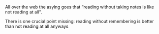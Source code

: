 ---
---
All over the web the asying goes that <q>reading without taking notes is like not reading at all</q>.

There is one crucial point missing: reading without remembering is better than not reading at all anyways